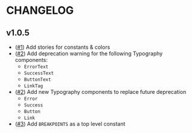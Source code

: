 # CHANGELOG

## v1.0.5
- ([#1](https://github.com/PocketDerm/radiance-ui/pull/1)) Add stories for constants & colors
- ([#2](https://github.com/PocketDerm/radiance-ui/pull/2)) Add deprecation warning for the following Typography components:
  - `ErrorText`
  - `SuccessText`
  - `ButtonText`
  - `LinkTag`
- ([#2](https://github.com/PocketDerm/radiance-ui/pull/2)) Add new Typography components to replace future deprecation
  - `Error`
  - `Success`
  - `Button`
  - `Link`
- ([#3](https://github.com/PocketDerm/radiance-ui/pull/3)) Add `BREAKPOINTS` as a top level constant
